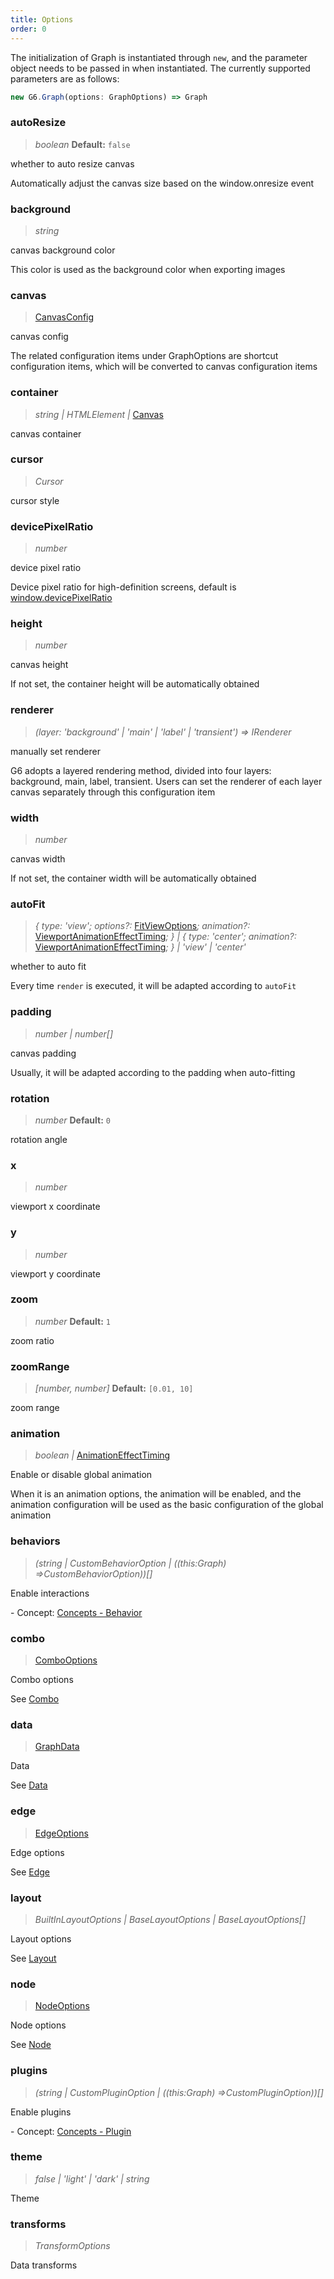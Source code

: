 ```yaml
---
title: Options
order: 0
---
```


<en/> The initialization of Graph is instantiated through `new`<!-- -->, and the parameter object needs to be passed in when instantiated. The currently supported parameters are as follows:

```typescript
new G6.Graph(options: GraphOptions) => Graph
```

### autoResize

> _boolean_ **Default:** `false`

whether to auto resize canvas

<en/> Automatically adjust the canvas size based on the window.onresize event

### background

> _string_

canvas background color

<en/> This color is used as the background color when exporting images

### canvas

> [CanvasConfig](../reference/g6.canvasconfig.en.md)

canvas config

<en/> The related configuration items under GraphOptions are shortcut configuration items, which will be converted to canvas configuration items

### container

> _string \|_ _HTMLElement_ _\|_ [Canvas](../reference/g6.canvas.en.md)

canvas container

### cursor

> _Cursor_

cursor style

### devicePixelRatio

> _number_

device pixel ratio

<en/> Device pixel ratio for high-definition screens, default is [window.devicePixelRatio](https://developer.mozilla.org/en-US/docs/Web/API/Window/devicePixelRatio)

### height

> _number_

canvas height

<en/> If not set, the container height will be automatically obtained

### renderer

> _(layer: 'background' \| 'main' \| 'label' \| 'transient') =&gt;_ _IRenderer_

manually set renderer

<en/> G6 adopts a layered rendering method, divided into four layers: background, main, label, transient. Users can set the renderer of each layer canvas separately through this configuration item

### width

> _number_

canvas width

<en/> If not set, the container width will be automatically obtained

### autoFit

> _{ type: 'view'; options?:_ [FitViewOptions](../reference/g6.fitviewoptions.en.md)<!-- -->_; animation?:_ [ViewportAnimationEffectTiming](../reference/g6.viewportanimationeffecttiming.en.md)<!-- -->_; } \| { type: 'center'; animation?:_ [ViewportAnimationEffectTiming](../reference/g6.viewportanimationeffecttiming.en.md)<!-- -->_; } \| 'view' \| 'center'_

whether to auto fit

<en/> Every time `render` is executed, it will be adapted according to `autoFit`

### padding

> _number \| number[]_

canvas padding

<en/> Usually, it will be adapted according to the padding when auto-fitting

### rotation

> _number_ **Default:** `0`

rotation angle

### x

> _number_

viewport x coordinate

### y

> _number_

viewport y coordinate

### zoom

> _number_ **Default:** `1`

zoom ratio

### zoomRange

> _[number, number]_ **Default:** `[0.01, 10]`

zoom range

### animation

> _boolean \|_ [AnimationEffectTiming](../reference/g6.animationeffecttiming.en.md)

Enable or disable global animation

<en/> When it is an animation options, the animation will be enabled, and the animation configuration will be used as the basic configuration of the global animation

### behaviors

> _(string \| CustomBehaviorOption \| ((this:Graph) =&gt;CustomBehaviorOption))[]_

Enable interactions

<en/> - Concept: [Concepts - Behavior](/en/manual/core-concept/behavior)

### combo

> [ComboOptions](../reference/g6.combooptions.en.md)

Combo options

<en/> See [Combo](/en/api/elements/combos/base-combo)

### data

> [GraphData](../reference/g6.graphdata.en.md)

Data

<en/> See [Data](/en/api/data/graph-data)

### edge

> [EdgeOptions](../reference/g6.edgeoptions.en.md)

Edge options

<en/> See [Edge](/en/api/elements/edges/base-edge)

### layout

> _BuiltInLayoutOptions \| BaseLayoutOptions \| BaseLayoutOptions[]_

Layout options

<en/> See [Layout](/en/api/layouts/antv-dagre-layout)

### node

> [NodeOptions](../reference/g6.nodeoptions.en.md)

Node options

<en/> See [Node](/en/api/elements/nodes/base-node)

### plugins

> _(string \| CustomPluginOption \| ((this:Graph) =&gt;CustomPluginOption))[]_

Enable plugins

<en/> - Concept: [Concepts - Plugin](/en/manual/core-concept/plugin)

### theme

> _false \| 'light' \| 'dark' \| string_

Theme

### transforms

> _TransformOptions_

Data transforms
